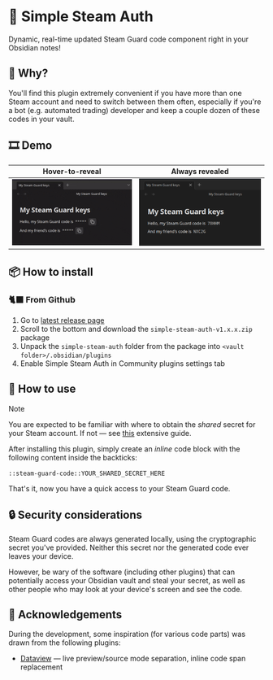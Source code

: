 # 🔑 Simple Steam Auth

Dynamic, real-time updated Steam Guard code component right in your
Obsidian notes!

## 🤔 Why?

You'll find this plugin extremely convenient if you have more than one
Steam account and need to switch between them often, especially if
you're a bot (e.g. automated trading) developer and keep a couple
dozen of these codes in your vault.

## 🎞️ Demo

| Hover-to-reveal                                  | Always revealed                                   |
| ------------------------------------------------ | ------------------------------------------------- |
| ![Hover-reveal demo](docs/screenshots/demo2.gif) | ![Revealed code demo](docs/screenshots/demo1.png) |

## 📦 How to install

### 🐈‍⬛ From Github

1. Go to [latest release page](https://github.com/dreamscached/obsidian-simple-steam-auth/releases/latest)
2. Scroll to the bottom and download the `simple-steam-auth-v1.x.x.zip` package
3. Unpack the `simple-steam-auth` folder from the package into `<vault folder>/.obsidian/plugins`
4. Enable Simple Steam Auth in Community plugins settings tab

## 📓 How to use

> [!NOTE]
> You are expected to be familiar with where to obtain the _shared_
> secret for your Steam account. If not &mdash; see [this](https://gist.github.com/mathielo/8367e464baa73941a075bae4dd5eed90)
> extensive guide.

After installing this plugin, simply create an _inline_ code block
with the following content inside the backticks:

```
::steam-guard-code::YOUR_SHARED_SECRET_HERE
```

That's it, now you have a quick access to your Steam Guard code.

## 🔒 Security considerations

Steam Guard codes are always generated locally, using the
cryptographic secret you've provided. Neither this secret nor the
generated code ever leaves your device.

However, be wary of the software (including other plugins) that can
potentially access your Obsidian vault and steal your secret, as
well as other people who may look at your device's screen and see
the code.

## 📜 Acknowledgements

During the development, some inspiration (for various code parts)
was drawn from the following plugins:

- [Dataview](https://github.com/blacksmithgu/obsidian-dataview) &mdash;
  live preview/source mode separation, inline code span replacement
